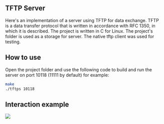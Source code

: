 ## TFTP Server

Here's an implementation of a server using TFTP for data exchange.
TFTP is a data transfer protocol that is written in accordance with RFC 1350, in which it is described.
The project is written in C for Linux.
The project's folder is used as a storage for server.
The native tftp client was used for testing.

## How to use

Open the project folder and use the following code to build and run the server on port 10118 (11111 by default) for example:

```sh
make
./tftps 10118
```

## Interaction example
  ![](https://i.imgur.com/4JRJlZP.gif)

